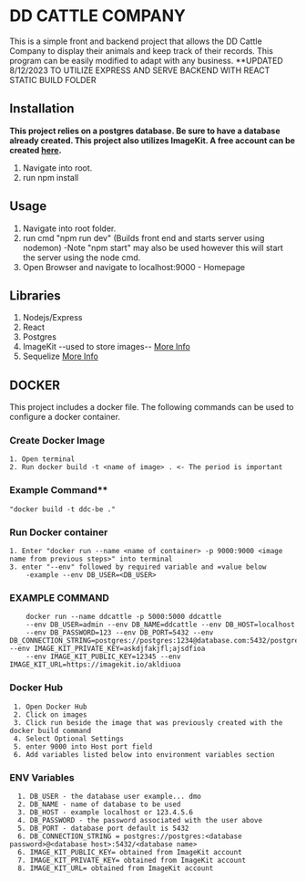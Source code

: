 
# DD CATTLE COMPANY
  This is a simple front and backend project that allows the DD Cattle Company to display their animals and keep track of their records. This program can be easily modified to adapt with any business.
  **UPDATED 8/12/2023 TO UTILIZE EXPRESS AND SERVE BACKEND WITH REACT STATIC BUILD FOLDER

## Installation
  **This project relies on a postgres database. Be sure to have a database already created. This project also utilizes ImageKit. A free account can be created [here](https://imagekit.io/).**
  1. Navigate into root.
  2. run npm install

## Usage
  1. Navigate into root folder.
 2. run cmd "npm run dev" (Builds front end and starts server using nodemon)
    -Note "npm start" may also be used however this will start the server using the node cmd.
  6. Open Browser and navigate to localhost:9000 - Homepage
## Libraries
  1. Nodejs/Express
  2. React
  3. Postgres
  4. ImageKit --used to store images-- [More Info](https://imagekit.io/)
  5. Sequelize [More Info ](https://sequelize.org/) 
    

  ## DOCKER
  This project includes a docker file. The following commands can be used to configure a docker container.
  ### Create Docker Image
    1. Open terminal
    2. Run docker build -t <name of image> . <- The period is important   
   ### Example Command**
    "docker build -t ddc-be ."
  ### Run Docker container
    1. Enter "docker run --name <name of container> -p 9000:9000 <image name from previous steps>" into terminal   
    3. enter "--env" followed by required variable and =value below
        -example --env DB_USER=<DB_USER>
        
   ### EXAMPLE COMMAND
        docker run --name ddcattle -p 5000:5000 ddcattle 
        --env DB_USER=admin --env DB_NAME=ddcattle --env DB_HOST=localhost 
        --env DB_PASSWORD=123 --env DB_PORT=5432 --env DB_CONNECTION_STRING=postgres://postgres:1234@database.com:5432/postgres --env IMAGE_KIT_PRIVATE_KEY=askdjfakjfl;ajsdfioa 
        --env IMAGE_KIT_PUBLIC_KEY=12345 --env IMAGE_KIT_URL=https://imagekit.io/akldiuoa
   ### Docker Hub
     1. Open Docker Hub
     2. Click on images
     3. Click run beside the image that was previously created with the docker build command
     4. Select Optional Settings
     5. enter 9000 into Host port field
     6. Add variables listed below into environment variables section

   ### ENV Variables
      1. DB_USER - the database user example... dmo      
      2. DB_NAME - name of database to be used
      3. DB_HOST - example localhost or 123.4.5.6
      4. DB_PASSWORD - the password associated with the user above
      5. DB_PORT - database port default is 5432
      6. DB_CONNECTION_STRING = postgres://postgres:<database password>@<database host>:5432/<database name>
      6. IMAGE_KIT_PUBLIC_KEY= obtained from ImageKit account
      7. IMAGE_KIT_PRIVATE_KEY= obtained from ImageKit account
      8. IMAGE_KIT_URL= obtained from ImageKit account


